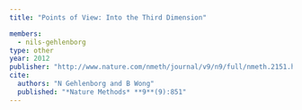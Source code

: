 ```yaml
---
title: "Points of View: Into the Third Dimension"

members:
  - nils-gehlenborg
type: other
year: 2012
publisher: "http://www.nature.com/nmeth/journal/v9/n9/full/nmeth.2151.html"
cite:
  authors: "N Gehlenborg and B Wong"
  published: "*Nature Methods* **9**(9):851"
---
```


